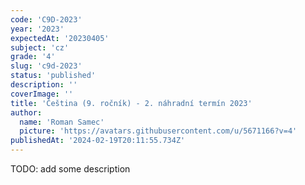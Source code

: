```yaml
---
code: 'C9D-2023'
year: '2023'
expectedAt: '20230405'
subject: 'cz'
grade: '4'
slug: 'c9d-2023'
status: 'published'
description: ''
coverImage: ''
title: 'Čeština (9. ročník) - 2. náhradní termín 2023'
author:
  name: 'Roman Samec'
  picture: 'https://avatars.githubusercontent.com/u/5671166?v=4'
publishedAt: '2024-02-19T20:11:55.734Z'
---
```


TODO: add some description